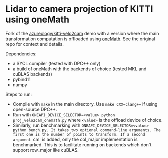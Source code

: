# Lidar to camera projection of KITTI using oneMath

Fork of the [azureology/kitti-velo2cam](https://github.com/azureology/kitti-velo2cam)
demo with a version where the main transformation computation is offloaded using
[oneMath](https://github.com/uxlfoundation/oneMath). See the original repo for
context and details.

Dependencies:
* a SYCL compiler (tested with DPC++ only)
* a build of oneMath with the backends of choice (tested MKL and cuBLAS backends)
* pybind11
* numpy

Steps to run:
* Compile with `make` in the main directory. Use `make CXX=clang++` if using open-source DPC++.
* Run with `ONEAPI_DEVICE_SELECTOR=<value> python proj_velo2cam_onemath.py` where `<value>` is the offload device of choice.
* Similarly, run benchmarking with `ONEAPI_DEVICE_SELECTOR=<value> python bench.py.
It takes two optional command-line arguments. The first one is the number of points
to transform. If a second argument `cm` is added, only the col_major implementation
is benchmarked. This is to facilitate running on backends which don't support
row_major like cuBLAS.
